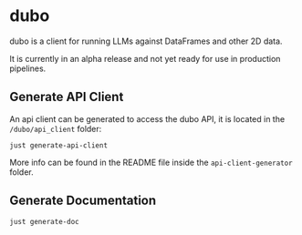dubo
====

dubo is a client for running LLMs against DataFrames and other 2D data.

It is currently in an alpha release and not yet ready for use in production pipelines.

## Generate API Client

An api client can be generated to access the dubo API, it is located in the `/dubo/api_client` folder:

```shell
just generate-api-client
```

More info can be found in the README file inside the `api-client-generator` folder.

## Generate Documentation

```shell
just generate-doc
```
